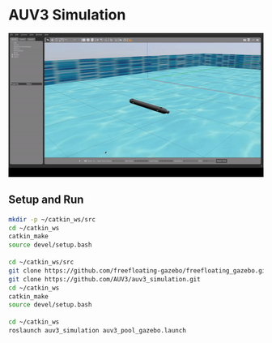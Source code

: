 # AUV3 Simulation
<!-- ![](images/auv1.png) -->
![](images/auv_float.gif)

## Setup and Run
```bash
mkdir -p ~/catkin_ws/src
cd ~/catkin_ws
catkin_make
source devel/setup.bash

cd ~/catkin_ws/src
git clone https://github.com/freefloating-gazebo/freefloating_gazebo.git
git clone https://github.com/AUV3/auv3_simulation.git
cd ~/catkin_ws
catkin_make
source devel/setup.bash

cd ~/catkin_ws
roslaunch auv3_simulation auv3_pool_gazebo.launch
```